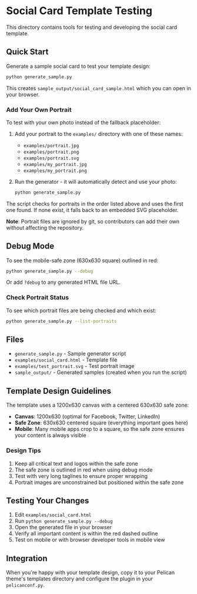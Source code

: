 # Social Card Template Testing

This directory contains tools for testing and developing the social card template.

## Quick Start

Generate a sample social card to test your template design:

```bash
python generate_sample.py
```

This creates `sample_output/social_card_sample.html` which you can open in your browser.

### Add Your Own Portrait

To test with your own photo instead of the fallback placeholder:

1. Add your portrait to the `examples/` directory with one of these names:
   - `examples/portrait.jpg`
   - `examples/portrait.png` 
   - `examples/portrait.svg`
   - `examples/my_portrait.jpg`
   - `examples/my_portrait.png`

2. Run the generator - it will automatically detect and use your photo:
   ```bash
   python generate_sample.py
   ```

The script checks for portraits in the order listed above and uses the first one found. If none exist, it falls back to an embedded SVG placeholder.

**Note**: Portrait files are ignored by git, so contributors can add their own without affecting the repository.

## Debug Mode

To see the mobile-safe zone (630x630 square) outlined in red:

```bash
python generate_sample.py --debug
```

Or add `?debug` to any generated HTML file URL.

### Check Portrait Status

To see which portrait files are being checked and which exist:

```bash
python generate_sample.py --list-portraits
```

## Files

- `generate_sample.py` - Sample generator script
- `examples/social_card.html` - Template file
- `examples/test_portrait.svg` - Test portrait image
- `sample_output/` - Generated samples (created when you run the script)

## Template Design Guidelines

The template uses a 1200x630 canvas with a centered 630x630 safe zone:

- **Canvas**: 1200x630 (optimal for Facebook, Twitter, LinkedIn)
- **Safe Zone**: 630x630 centered square (everything important goes here)
- **Mobile**: Many mobile apps crop to a square, so the safe zone ensures your content is always visible

### Design Tips

1. Keep all critical text and logos within the safe zone
2. The safe zone is outlined in red when using debug mode
3. Test with very long taglines to ensure proper wrapping
4. Portrait images are unconstrained but positioned within the safe zone

## Testing Your Changes

1. Edit `examples/social_card.html`
2. Run `python generate_sample.py --debug`
3. Open the generated file in your browser
4. Verify all important content is within the red dashed outline
5. Test on mobile or with browser developer tools in mobile view

## Integration

When you're happy with your template design, copy it to your Pelican theme's templates directory and configure the plugin in your `pelicanconf.py`.
